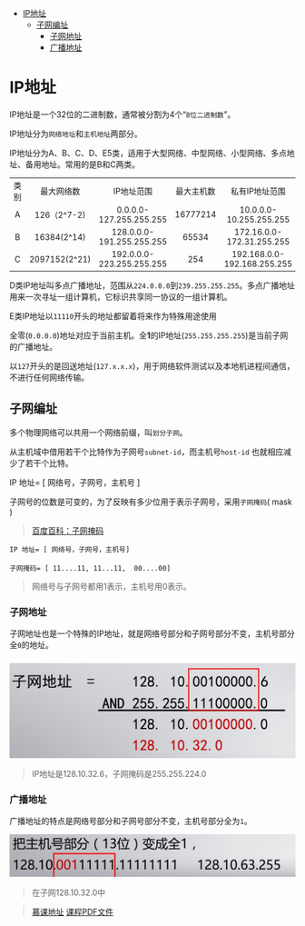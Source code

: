
<!-- toc orderedList:0 depthFrom:1 depthTo:6 -->

* [IP地址](#ip地址)
    * [子网编址](#子网编址)
        * [子网地址](#子网地址)
        * [广播地址](#广播地址)

<!-- tocstop -->

# IP地址

IP地址是一个32位的二进制数，通常被分割为4个“`8位二进制数`”。

IP地址分为`网络地址`和`主机地址`两部分。

IP地址分为A、B、C、D、E5类，适用于大型网络、中型网络、小型网络、多点地址、备用地址。常用的是B和C两类。

<table log-set-param="table_view" class="table-view log-set-param"><tbody><tr><td width="46" align="center" valign="center"><div class="para" label-module="para">类别</div>
</td><td width="84" align="center" valign="center"><div class="para" label-module="para">最大网络数</div>
</td><td width="182" align="center" valign="center"><div class="para" label-module="para">IP地址范围</div>
</td><td width="71" align="center" valign="center"><div class="para" label-module="para">最大主机数</div>
</td><td width="193" align="center" valign="center">私有IP地址范围</td></tr><tr><td width="46" align="center" valign="center"><div class="para" label-module="para">A</div>
</td><td width="84" align="center" valign="center"><div class="para" label-module="para">126（2^7-2)</div>
</td><td width="182" align="center" valign="center"><div class="para" label-module="para">0.0.0.0-127.255.255.255</div>
</td><td width="71" align="center" valign="center"><div class="para" label-module="para">16777214</div>
</td><td width="193" align="center" valign="center"><div class="para" label-module="para">10.0.0.0-10.255.255.255</div>
</td></tr><tr><td width="46" align="center" valign="center"><div class="para" label-module="para">B</div>
</td><td width="84" align="center" valign="center"><div class="para" label-module="para">16384(2^14)</div>
</td><td width="182" align="center" valign="center">128.0.0.0-191.255.255.255</td><td width="71" align="center" valign="center"><div class="para" label-module="para">65534</div>
</td><td width="193" align="center" valign="center">172.16.0.0-172.31.255.255</td></tr><tr><td width="46" align="center" valign="center"><div class="para" label-module="para">C</div>
</td><td width="84" align="center" valign="center"><div class="para" label-module="para">2097152(2^21)</div>
</td><td width="182" align="center" valign="center">192.0.0.0-223.255.255.255</td><td width="71" align="center" valign="center"><div class="para" label-module="para">254</div>
</td><td width="193" align="center" valign="center">192.168.0.0-192.168.255.255</td></tr></tbody></table>

D类IP地址叫多点广播地址，范围从`224.0.0.0`到`239.255.255.255`。多点广播地址用来一次寻址一组计算机，它标识共享同一协议的一组计算机。

E类IP地址以`11110`开头的地址都留着将来作为特殊用途使用

全零(`0.0.0.0`)地址对应于当前主机。全**1**的IP地址(`255.255.255.255`)是当前子网的广播地址。

以`127`开头的是回送地址(`127.x.x.x`)，用于网络软件测试以及本地机进程间通信，不进行任何网络传输。

## 子网编址

多个物理网络可以共用一个网络前缀，叫`划分子网`。

从主机域中借用若干个比特作为子网号`subnet-id`，而主机号`host-id` 也就相应减少了若干个比特。

IP 地址= [ 网络号，子网号，主机号 ]

子网号的位数是可变的，为了反映有多少位用于表示子网号，采用`子网掩码`( mask )
>[百度百科：子网掩码](http://baike.baidu.com/link?url=yOHZdfU6bjdU9_tSkRf3Fmb7m7DKMqoqwqWZB4__hfsDl8Qt0704tsjqlrEmd1FSDJcOBADuNDNxye0fQjWjNXOwUFdjMQNlT_Zr-p2fZPehSd6ngUWX5EE3tKAX8BkH)

```
IP 地址= [ 网络号，子网号，主机号]

子网掩码= [ 11....11, 11...11,  00....00]
```

>网络号与子网号都用1表示，主机号用0表示。

### 子网地址
子网地址也是一个特殊的IP地址，就是网络号部分和子网号部分不变，主机号部分全`0`的地址。

![IP地址.jpg](img/IP地址.png)
>IP地址是128.10.32.6，子网掩码是255.255.224.0

### 广播地址

广播地址的特点是网络号部分和子网号部分不变，主机号部分全为`1`。

![广播地址.jpg](img/广播地址.jpg)
>在子网128.10.32.0中


>[慕课地址](http://www.icourse163.org/learn/NJUPT-1001639008?tid=1002014006#/learn/content?type=detail&id=1002615362&cid=1002865806)
> [课程PDF文件](http://nos.netease.com/edu-lesson-pdfsrc/1911457B1E4AB1893B315E5E9E9A9B05-1490188790873?NOSAccessKeyId=7ba71f968e4340f1ab476ecb300190fa&Expires=1494598332&Signature=IV6jbThsiwluKcYyuRkX%2BmosfWYpWobe3Inkf08qAg8%3D&download=%E7%BD%91%E7%BB%9C%E6%8A%80%E6%9C%AF%E4%B8%8E%E5%BA%94%E7%94%A8-IPv4---%E7%AC%AC%E4%BA%8C%E9%83%A8%E5%88%86-%E4%BF%AE%E6%94%B9.pdf)
